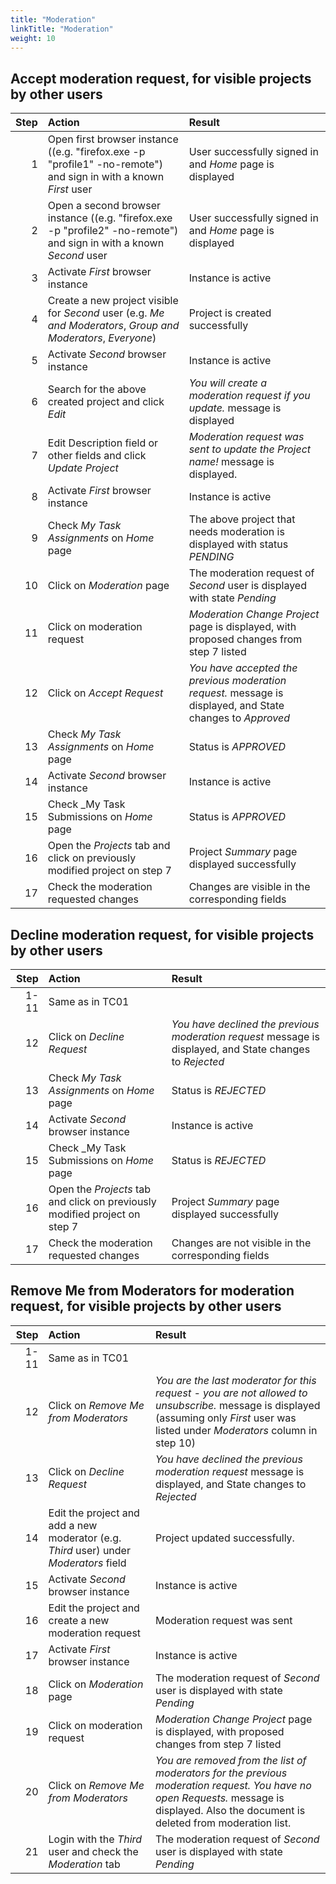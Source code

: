 ```yaml
---
title: "Moderation"
linkTitle: "Moderation"
weight: 10
---
```


## Accept moderation request, for visible projects by other users

Step | Action | Result
---:|:-----|:----
1 | Open first browser instance ((e.g. "firefox.exe -p "profile1" -no-remote") and sign in with a known _First_ user | User successfully signed in and _Home_ page is displayed
2 | Open a second browser instance ((e.g. "firefox.exe -p "profile2" -no-remote") and sign in with a known _Second_ user | User successfully signed in and _Home_ page is displayed
3 | Activate _First_ browser instance | Instance is active
4 | Create a new project visible for _Second_ user (e.g. _Me and Moderators_, _Group and Moderators_, _Everyone_) | Project is created successfully
5 | Activate _Second_ browser instance | Instance is active
6 | Search for the above created project and click _Edit_ | _You will create a moderation request if you update._ message is displayed 
7 | Edit Description field or other fields and click _Update Project_ | _Moderation request was sent to update the Project name!_ message is displayed.
8 | Activate _First_ browser instance | Instance is active
9 | Check _My Task Assignments_ on _Home_ page | The above project that needs moderation is displayed with status _PENDING_
10 | Click on _Moderation_ page | The moderation request of _Second_ user is displayed with state _Pending_
11 | Click on moderation request | _Moderation Change Project_ page is displayed, with proposed changes from step 7 listed
12 | Click on _Accept Request_ | _You have accepted the previous moderation request._ message is displayed, and State changes to _Approved_
13 | Check _My Task Assignments_ on _Home_ page | Status is _APPROVED_
14 | Activate _Second_ browser instance | Instance is active
15 | Check _My Task Submissions on _Home_ page | Status is _APPROVED_
16 | Open the _Projects_ tab and click on previously modified project on step 7 | Project _Summary_ page displayed successfully
17 | Check the moderation requested changes | Changes are visible in the corresponding fields

## Decline moderation request, for visible projects by other users

Step | Action | Result
---:|:-----|:----
1-11 | Same as in TC01
12 | Click on _Decline Request_ | _You have declined the previous moderation request_ message is displayed, and State changes to _Rejected_
13 | Check _My Task Assignments_ on _Home_ page | Status is _REJECTED_
14 | Activate _Second_ browser instance | Instance is active
15 | Check _My Task Submissions on _Home_ page | Status is _REJECTED_
16 | Open the _Projects_ tab and click on previously modified project on step 7 | Project _Summary_ page displayed successfully
17 | Check the moderation requested changes | Changes are not visible in the corresponding fields

## Remove Me from Moderators for moderation request, for visible projects by other users

Step | Action | Result
---:|:-----|:----
1-11 | Same as in TC01
12 | Click on _Remove Me from Moderators_ | _You are the last moderator for this request - you are not allowed to unsubscribe._ message is displayed (assuming only _First_ user was listed under _Moderators_ column in step 10) 
13 | Click on _Decline Request_ | _You have declined the previous moderation request_ message is displayed, and State changes to _Rejected_
14 | Edit the project and add a new moderator (e.g. _Third_ user) under _Moderators_ field | Project updated successfully.
15 | Activate _Second_ browser instance | Instance is active
16 | Edit the project and create a new moderation request | Moderation request was sent
17 | Activate _First_ browser instance | Instance is active
18 | Click on _Moderation_ page | The moderation request of _Second_ user is displayed with state _Pending_
19 | Click on moderation request | _Moderation Change Project_ page is displayed, with proposed changes from step 7 listed
20 | Click on _Remove Me from Moderators_ | _You are removed from the list of moderators for the previous moderation request. You have no open Requests._ message is displayed. Also the document is deleted from moderation list.
21 | Login with the _Third_ user and check the _Moderation_ tab | The moderation request of _Second_ user is displayed with state _Pending_
